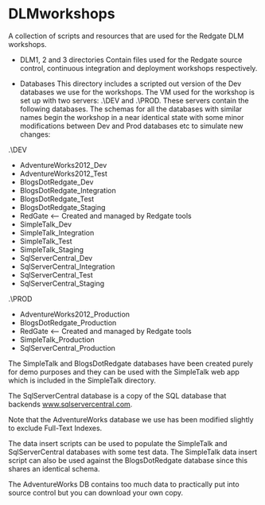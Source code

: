 # DLMworkshops
A collection of scripts and resources that are used for the Redgate DLM workshops.

- DLM1, 2 and 3 directories
Contain files used for the Redgate source control, continuous integration and deployment workshops
respectively.

- Databases
This directory includes a scripted out version of the Dev databases we use for the workshops.
The VM used for the workshop is set up with two servers: .\DEV and .\PROD. These servers contain
the following databases. The schemas for all the databases with similar names begin the workshop
in a near identical state with some minor modifications between Dev and Prod databases etc to 
simulate new changes:

.\DEV
- AdventureWorks2012_Dev
- AdventureWorks2012_Test
- BlogsDotRedgate_Dev
- BlogsDotRedgate_Integration
- BlogsDotRedgate_Test
- BlogsDotRedgate_Staging
- RedGate <-- Created and managed by Redgate tools
- SimpleTalk_Dev
- SimpleTalk_Integration
- SimpleTalk_Test
- SimpleTalk_Staging
- SqlServerCentral_Dev
- SqlServerCentral_Integration
- SqlServerCentral_Test
- SqlServerCentral_Staging

.\PROD
- AdventureWorks2012_Production
- BlogsDotRedgate_Production
- RedGate <-- Created and managed by Redgate tools
- SimpleTalk_Production
- SqlServerCentral_Production

The SimpleTalk and BlogsDotRedgate databases have been created purely for demo
purposes and they can be used with the SimpleTalk web app which is included in 
the SimpleTalk directory.

The SqlServerCentral database is a copy of the SQL database that backends
www.sqlservercentral.com.

Note that the AdventureWorks database we use has been modified slightly to 
exclude Full-Text Indexes.

The data insert scripts can be used to populate the SimpleTalk and SqlServerCentral
databases with some test data. The SimpleTalk data insert script can also be used 
against the BlogsDotRedgate database since this shares an identical schema.

The AdventureWorks DB contains too much data to practically put into source control
but you can download your own copy. 